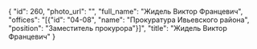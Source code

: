 {
    "id": 260,
    "photo_url": "",
    "full_name": "Жидель Виктор Францевич",
    "offices": "[{\"id\": \"04-08\", \"name\": \"Прокуратура Ивьевского района\", \"position\": \"Заместитель прокурора\"}]",
    "title": "Жидель Виктор Францевич"
}